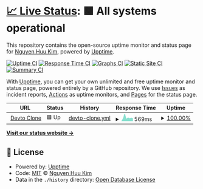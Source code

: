 # [📈 Live Status](https://status.webee.asia): <!--live status--> **🟩 All systems operational**

This repository contains the open-source uptime monitor and status page for [Nguyen Huu Kim](https://status.webee.asia), powered by [Upptime](https://github.com/upptime/upptime).

[![Uptime CI](https://github.com/kimyvgy/webee-status/workflows/Uptime%20CI/badge.svg)](https://github.com/kimyvgy/webee-status/actions?query=workflow%3A%22Uptime+CI%22)
[![Response Time CI](https://github.com/kimyvgy/webee-status/workflows/Response%20Time%20CI/badge.svg)](https://github.com/kimyvgy/webee-status/actions?query=workflow%3A%22Response+Time+CI%22)
[![Graphs CI](https://github.com/kimyvgy/webee-status/workflows/Graphs%20CI/badge.svg)](https://github.com/kimyvgy/webee-status/actions?query=workflow%3A%22Graphs+CI%22)
[![Static Site CI](https://github.com/kimyvgy/webee-status/workflows/Static%20Site%20CI/badge.svg)](https://github.com/kimyvgy/webee-status/actions?query=workflow%3A%22Static+Site+CI%22)
[![Summary CI](https://github.com/kimyvgy/webee-status/workflows/Summary%20CI/badge.svg)](https://github.com/kimyvgy/webee-status/actions?query=workflow%3A%22Summary+CI%22)

With [Upptime](https://upptime.js.org), you can get your own unlimited and free uptime monitor and status page, powered entirely by a GitHub repository. We use [Issues](https://github.com/kimyvgy/webee-status/issues) as incident reports, [Actions](https://github.com/kimyvgy/webee-status/actions) as uptime monitors, and [Pages](https://status.webee.asia) for the status page.

<!--start: status pages-->
<!-- This summary is generated by Upptime (https://github.com/upptime/upptime) -->
<!-- Do not edit this manually, your changes will be overwritten -->
<!-- prettier-ignore -->
| URL | Status | History | Response Time | Uptime |
| --- | ------ | ------- | ------------- | ------ |
| <img alt="" src="https://favicons.githubusercontent.com/devto.webee.asia" height="13"> [Devto Clone](https://devto.webee.asia) | 🟩 Up | [devto-clone.yml](https://github.com/kimyvgy/webee-status/commits/HEAD/history/devto-clone.yml) | <details><summary><img alt="Response time graph" src="./graphs/devto-clone/response-time-week.png" height="20"> 569ms</summary><br><a href="https://status.webee.asia/history/devto-clone"><img alt="Response time 847" src="https://img.shields.io/endpoint?url=https%3A%2F%2Fraw.githubusercontent.com%2Fkimyvgy%2Fwebee-status%2FHEAD%2Fapi%2Fdevto-clone%2Fresponse-time.json"></a><br><a href="https://status.webee.asia/history/devto-clone"><img alt="24-hour response time 453" src="https://img.shields.io/endpoint?url=https%3A%2F%2Fraw.githubusercontent.com%2Fkimyvgy%2Fwebee-status%2FHEAD%2Fapi%2Fdevto-clone%2Fresponse-time-day.json"></a><br><a href="https://status.webee.asia/history/devto-clone"><img alt="7-day response time 569" src="https://img.shields.io/endpoint?url=https%3A%2F%2Fraw.githubusercontent.com%2Fkimyvgy%2Fwebee-status%2FHEAD%2Fapi%2Fdevto-clone%2Fresponse-time-week.json"></a><br><a href="https://status.webee.asia/history/devto-clone"><img alt="30-day response time 754" src="https://img.shields.io/endpoint?url=https%3A%2F%2Fraw.githubusercontent.com%2Fkimyvgy%2Fwebee-status%2FHEAD%2Fapi%2Fdevto-clone%2Fresponse-time-month.json"></a><br><a href="https://status.webee.asia/history/devto-clone"><img alt="1-year response time 847" src="https://img.shields.io/endpoint?url=https%3A%2F%2Fraw.githubusercontent.com%2Fkimyvgy%2Fwebee-status%2FHEAD%2Fapi%2Fdevto-clone%2Fresponse-time-year.json"></a></details> | <details><summary><a href="https://status.webee.asia/history/devto-clone">100.00%</a></summary><a href="https://status.webee.asia/history/devto-clone"><img alt="All-time uptime 99.95%" src="https://img.shields.io/endpoint?url=https%3A%2F%2Fraw.githubusercontent.com%2Fkimyvgy%2Fwebee-status%2FHEAD%2Fapi%2Fdevto-clone%2Fuptime.json"></a><br><a href="https://status.webee.asia/history/devto-clone"><img alt="24-hour uptime 100.00%" src="https://img.shields.io/endpoint?url=https%3A%2F%2Fraw.githubusercontent.com%2Fkimyvgy%2Fwebee-status%2FHEAD%2Fapi%2Fdevto-clone%2Fuptime-day.json"></a><br><a href="https://status.webee.asia/history/devto-clone"><img alt="7-day uptime 100.00%" src="https://img.shields.io/endpoint?url=https%3A%2F%2Fraw.githubusercontent.com%2Fkimyvgy%2Fwebee-status%2FHEAD%2Fapi%2Fdevto-clone%2Fuptime-week.json"></a><br><a href="https://status.webee.asia/history/devto-clone"><img alt="30-day uptime 99.76%" src="https://img.shields.io/endpoint?url=https%3A%2F%2Fraw.githubusercontent.com%2Fkimyvgy%2Fwebee-status%2FHEAD%2Fapi%2Fdevto-clone%2Fuptime-month.json"></a><br><a href="https://status.webee.asia/history/devto-clone"><img alt="1-year uptime 99.95%" src="https://img.shields.io/endpoint?url=https%3A%2F%2Fraw.githubusercontent.com%2Fkimyvgy%2Fwebee-status%2FHEAD%2Fapi%2Fdevto-clone%2Fuptime-year.json"></a></details>

<!--end: status pages-->

[**Visit our status website →**](https://status.webee.asia)

## 📄 License

- Powered by: [Upptime](https://github.com/upptime/upptime)
- Code: [MIT](./LICENSE) © [Nguyen Huu Kim](https://status.webee.asia)
- Data in the `./history` directory: [Open Database License](https://opendatacommons.org/licenses/odbl/1-0/)
